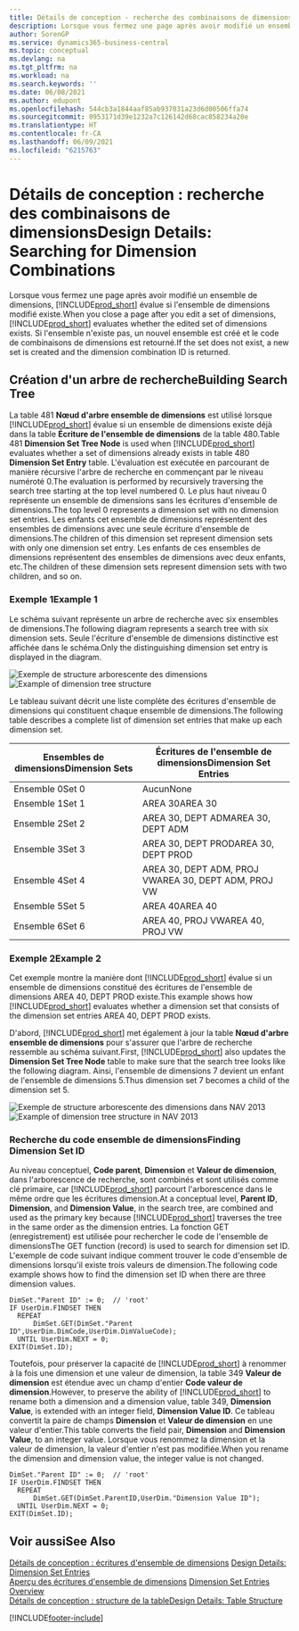 ```yaml
---
title: Détails de conception - recherche des combinaisons de dimensions | Microsoft Docs
description: Lorsque vous fermez une page après avoir modifié un ensemble de dimensions, Business Central évalue si l'ensemble de dimensions modifié existe. Si l'ensemble n'existe pas, un nouvel ensemble est créé et le code de combinaisons de dimensions est retourné.
author: SorenGP
ms.service: dynamics365-business-central
ms.topic: conceptual
ms.devlang: na
ms.tgt_pltfrm: na
ms.workload: na
ms.search.keywords: ''
ms.date: 06/08/2021
ms.author: edupont
ms.openlocfilehash: 544cb3a1844aaf85ab937031a23d6d00506ffa74
ms.sourcegitcommit: 0953171d39e1232a7c126142d68cac858234a20e
ms.translationtype: HT
ms.contentlocale: fr-CA
ms.lasthandoff: 06/09/2021
ms.locfileid: "6215763"
---
```

# <a name="design-details-searching-for-dimension-combinations"></a><span data-ttu-id="d24c0-104">Détails de conception : recherche des combinaisons de dimensions</span><span class="sxs-lookup"><span data-stu-id="d24c0-104">Design Details: Searching for Dimension Combinations</span></span>
<span data-ttu-id="d24c0-105">Lorsque vous fermez une page après avoir modifié un ensemble de dimensions, [!INCLUDE[prod_short](includes/prod_short.md)] évalue si l'ensemble de dimensions modifié existe.</span><span class="sxs-lookup"><span data-stu-id="d24c0-105">When you close a page after you edit a set of dimensions, [!INCLUDE[prod_short](includes/prod_short.md)] evaluates whether the edited set of dimensions exists.</span></span> <span data-ttu-id="d24c0-106">Si l'ensemble n'existe pas, un nouvel ensemble est créé et le code de combinaisons de dimensions est retourné.</span><span class="sxs-lookup"><span data-stu-id="d24c0-106">If the set does not exist, a new set is created and the dimension combination ID is returned.</span></span>  

## <a name="building-search-tree"></a><span data-ttu-id="d24c0-107">Création d'un arbre de recherche</span><span class="sxs-lookup"><span data-stu-id="d24c0-107">Building Search Tree</span></span>  
 <span data-ttu-id="d24c0-108">La table 481 **Nœud d'arbre ensemble de dimensions** est utilisé lorsque [!INCLUDE[prod_short](includes/prod_short.md)] évalue si un ensemble de dimensions existe déjà dans la table **Écriture de l'ensemble de dimensions** de la table 480.</span><span class="sxs-lookup"><span data-stu-id="d24c0-108">Table 481 **Dimension Set Tree Node** is used when [!INCLUDE[prod_short](includes/prod_short.md)] evaluates whether a set of dimensions already exists in table 480 **Dimension Set Entry** table.</span></span> <span data-ttu-id="d24c0-109">L'évaluation est exécutée en parcourant de manière récursive l'arbre de recherche en commençant par le niveau numéroté 0.</span><span class="sxs-lookup"><span data-stu-id="d24c0-109">The evaluation is performed by recursively traversing the search tree starting at the top level numbered 0.</span></span> <span data-ttu-id="d24c0-110">Le plus haut niveau 0 représente un ensemble de dimensions sans les écritures d'ensemble de dimensions.</span><span class="sxs-lookup"><span data-stu-id="d24c0-110">The top level 0 represents a dimension set with no dimension set entries.</span></span> <span data-ttu-id="d24c0-111">Les enfants cet ensemble de dimensions représentent des ensembles de dimensions avec une seule écriture d'ensemble de dimensions.</span><span class="sxs-lookup"><span data-stu-id="d24c0-111">The children of this dimension set represent dimension sets with only one dimension set entry.</span></span> <span data-ttu-id="d24c0-112">Les enfants de ces ensembles de dimensions représentent des ensembles de dimensions avec deux enfants, etc.</span><span class="sxs-lookup"><span data-stu-id="d24c0-112">The children of these dimension sets represent dimension sets with two children, and so on.</span></span>  

### <a name="example-1"></a><span data-ttu-id="d24c0-113">Exemple 1</span><span class="sxs-lookup"><span data-stu-id="d24c0-113">Example 1</span></span>  
 <span data-ttu-id="d24c0-114">Le schéma suivant représente un arbre de recherche avec six ensembles de dimensions.</span><span class="sxs-lookup"><span data-stu-id="d24c0-114">The following diagram represents a search tree with six dimension sets.</span></span> <span data-ttu-id="d24c0-115">Seule l'écriture d'ensemble de dimensions distinctive est affichée dans le schéma.</span><span class="sxs-lookup"><span data-stu-id="d24c0-115">Only the distinguishing dimension set entry is displayed in the diagram.</span></span>  

 <span data-ttu-id="d24c0-116">![Exemple de structure arborescente des dimensions](media/nav2013_dimension_tree.png "Exemple de structure arborescente des dimensions")</span><span class="sxs-lookup"><span data-stu-id="d24c0-116">![Example of dimension tree structure](media/nav2013_dimension_tree.png "Example of dimension tree structure")</span></span>  

 <span data-ttu-id="d24c0-117">Le tableau suivant décrit une liste complète des écritures d'ensemble de dimensions qui constituent chaque ensemble de dimensions.</span><span class="sxs-lookup"><span data-stu-id="d24c0-117">The following table describes a complete list of dimension set entries that make up each dimension set.</span></span>  

|<span data-ttu-id="d24c0-118">Ensembles de dimensions</span><span class="sxs-lookup"><span data-stu-id="d24c0-118">Dimension Sets</span></span>|<span data-ttu-id="d24c0-119">Écritures de l'ensemble de dimensions</span><span class="sxs-lookup"><span data-stu-id="d24c0-119">Dimension Set Entries</span></span>|  
|--------------------|---------------------------|  
|<span data-ttu-id="d24c0-120">Ensemble 0</span><span class="sxs-lookup"><span data-stu-id="d24c0-120">Set 0</span></span>|<span data-ttu-id="d24c0-121">Aucun</span><span class="sxs-lookup"><span data-stu-id="d24c0-121">None</span></span>|  
|<span data-ttu-id="d24c0-122">Ensemble 1</span><span class="sxs-lookup"><span data-stu-id="d24c0-122">Set 1</span></span>|<span data-ttu-id="d24c0-123">AREA 30</span><span class="sxs-lookup"><span data-stu-id="d24c0-123">AREA 30</span></span>|  
|<span data-ttu-id="d24c0-124">Ensemble 2</span><span class="sxs-lookup"><span data-stu-id="d24c0-124">Set 2</span></span>|<span data-ttu-id="d24c0-125">AREA 30, DEPT ADM</span><span class="sxs-lookup"><span data-stu-id="d24c0-125">AREA 30, DEPT ADM</span></span>|  
|<span data-ttu-id="d24c0-126">Ensemble 3</span><span class="sxs-lookup"><span data-stu-id="d24c0-126">Set 3</span></span>|<span data-ttu-id="d24c0-127">AREA 30, DEPT PROD</span><span class="sxs-lookup"><span data-stu-id="d24c0-127">AREA 30, DEPT PROD</span></span>|  
|<span data-ttu-id="d24c0-128">Ensemble 4</span><span class="sxs-lookup"><span data-stu-id="d24c0-128">Set 4</span></span>|<span data-ttu-id="d24c0-129">AREA 30, DEPT ADM, PROJ VW</span><span class="sxs-lookup"><span data-stu-id="d24c0-129">AREA 30, DEPT ADM, PROJ VW</span></span>|  
|<span data-ttu-id="d24c0-130">Ensemble 5</span><span class="sxs-lookup"><span data-stu-id="d24c0-130">Set 5</span></span>|<span data-ttu-id="d24c0-131">AREA 40</span><span class="sxs-lookup"><span data-stu-id="d24c0-131">AREA 40</span></span>|  
|<span data-ttu-id="d24c0-132">Ensemble 6</span><span class="sxs-lookup"><span data-stu-id="d24c0-132">Set 6</span></span>|<span data-ttu-id="d24c0-133">AREA 40, PROJ VW</span><span class="sxs-lookup"><span data-stu-id="d24c0-133">AREA 40, PROJ VW</span></span>|  

### <a name="example-2"></a><span data-ttu-id="d24c0-134">Exemple 2</span><span class="sxs-lookup"><span data-stu-id="d24c0-134">Example 2</span></span>  
 <span data-ttu-id="d24c0-135">Cet exemple montre la manière dont [!INCLUDE[prod_short](includes/prod_short.md)] évalue si un ensemble de dimensions constitué des écritures de l'ensemble de dimensions AREA 40, DEPT PROD existe.</span><span class="sxs-lookup"><span data-stu-id="d24c0-135">This example shows how [!INCLUDE[prod_short](includes/prod_short.md)] evaluates whether a dimension set that consists of the dimension set entries AREA 40, DEPT PROD exists.</span></span>  

 <span data-ttu-id="d24c0-136">D'abord, [!INCLUDE[prod_short](includes/prod_short.md)] met également à jour la table **Nœud d'arbre ensemble de dimensions** pour s'assurer que l'arbre de recherche ressemble au schéma suivant.</span><span class="sxs-lookup"><span data-stu-id="d24c0-136">First, [!INCLUDE[prod_short](includes/prod_short.md)] also updates the **Dimension Set Tree Node** table to make sure that the search tree looks like the following diagram.</span></span> <span data-ttu-id="d24c0-137">Ainsi, l'ensemble de dimensions 7 devient un enfant de l'ensemble de dimensions 5.</span><span class="sxs-lookup"><span data-stu-id="d24c0-137">Thus dimension set 7 becomes a child of the dimension set 5.</span></span>  

 <span data-ttu-id="d24c0-138">![Exemple de structure arborescente des dimensions dans NAV 2013](media/nav2013_dimension_tree_example2.png "Exemple de structure arborescente des dimensions dans NAV 2013")</span><span class="sxs-lookup"><span data-stu-id="d24c0-138">![Example of dimension tree structure in NAV 2013](media/nav2013_dimension_tree_example2.png "Example of dimension tree structure in NAV 2013")</span></span>  

### <a name="finding-dimension-set-id"></a><span data-ttu-id="d24c0-139">Recherche du code ensemble de dimensions</span><span class="sxs-lookup"><span data-stu-id="d24c0-139">Finding Dimension Set ID</span></span>  
 <span data-ttu-id="d24c0-140">Au niveau conceptuel, **Code parent**, **Dimension** et **Valeur de dimension**, dans l'arborescence de recherche, sont combinés et sont utilisés comme clé primaire, car [!INCLUDE[prod_short](includes/prod_short.md)] parcourt l'arborescence dans le même ordre que les écritures dimension.</span><span class="sxs-lookup"><span data-stu-id="d24c0-140">At a conceptual level, **Parent ID**, **Dimension**, and **Dimension Value**, in the search tree, are combined and used as the primary key because [!INCLUDE[prod_short](includes/prod_short.md)] traverses the tree in the same order as the dimension entries.</span></span> <span data-ttu-id="d24c0-141">La fonction GET (enregistrement) est utilisée pour rechercher le code de l'ensemble de dimensions</span><span class="sxs-lookup"><span data-stu-id="d24c0-141">The GET function (record) is used to search for dimension set ID.</span></span> <span data-ttu-id="d24c0-142">L'exemple de code suivant indique comment trouver le code d'ensemble de dimensions lorsqu'il existe trois valeurs de dimension.</span><span class="sxs-lookup"><span data-stu-id="d24c0-142">The following code example shows how to find the dimension set ID when there are three dimension values.</span></span>  

```  
DimSet."Parent ID" := 0;  // 'root'  
IF UserDim.FINDSET THEN  
  REPEAT  
      DimSet.GET(DimSet."Parent ID",UserDim.DimCode,UserDim.DimValueCode);  
  UNTIL UserDim.NEXT = 0;  
EXIT(DimSet.ID);  

```  

<span data-ttu-id="d24c0-143">Toutefois, pour préserver la capacité de [!INCLUDE[prod_short](includes/prod_short.md)] à renommer à la fois une dimension et une valeur de dimension, la table 349 **Valeur de dimension** est étendue avec un champ d'entier **Code valeur de dimension**.</span><span class="sxs-lookup"><span data-stu-id="d24c0-143">However, to preserve the ability of [!INCLUDE[prod_short](includes/prod_short.md)] to rename both a dimension and a dimension value, table 349, **Dimension Value**, is extended with an integer field, **Dimension Value ID**.</span></span> <span data-ttu-id="d24c0-144">Ce tableau convertit la paire de champs **Dimension** et **Valeur de dimension** en une valeur d'entier.</span><span class="sxs-lookup"><span data-stu-id="d24c0-144">This table converts the field pair, **Dimension** and **Dimension Value**, to an integer value.</span></span> <span data-ttu-id="d24c0-145">Lorsque vous renommez la dimension et la valeur de dimension, la valeur d'entier n'est pas modifiée.</span><span class="sxs-lookup"><span data-stu-id="d24c0-145">When you rename the dimension and dimension value, the integer value is not changed.</span></span>  

```  
DimSet."Parent ID" := 0;  // 'root'  
IF UserDim.FINDSET THEN  
  REPEAT  
      DimSet.GET(DimSet.ParentID,UserDim."Dimension Value ID");  
  UNTIL UserDim.NEXT = 0;  
EXIT(DimSet.ID);  

```  

## <a name="see-also"></a><span data-ttu-id="d24c0-146">Voir aussi</span><span class="sxs-lookup"><span data-stu-id="d24c0-146">See Also</span></span>
    
 <span data-ttu-id="d24c0-147">[Détails de conception : écritures d'ensemble de dimensions](design-details-dimension-set-entries.md) </span><span class="sxs-lookup"><span data-stu-id="d24c0-147">[Design Details: Dimension Set Entries](design-details-dimension-set-entries.md) </span></span>  
 <span data-ttu-id="d24c0-148">[Aperçu des écritures d'ensemble de dimensions](design-details-dimension-set-entries-overview.md) </span><span class="sxs-lookup"><span data-stu-id="d24c0-148">[Dimension Set Entries Overview](design-details-dimension-set-entries-overview.md) </span></span>  
 [<span data-ttu-id="d24c0-149">Détails de conception : structure de la table</span><span class="sxs-lookup"><span data-stu-id="d24c0-149">Design Details: Table Structure</span></span>](design-details-table-structure.md)   
 


[!INCLUDE[footer-include](includes/footer-banner.md)]
